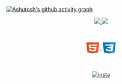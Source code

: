 [![Ashutosh's github activity graph](https://github-readme-activity-graph.cyclic.app/graph?username=guilhermelautert&bg_color=282a36&color=ffffff&line=520070&point=c5b4b4&area=true&hide_border=true)](https://github.com/ashutosh00710/github-readme-activity-graph)

<div align="center">
  <a href="https://github.com/guilhermelautert">
  <img height="180em"src="https://github-readme-stats.vercel.app/api?username=guilhermelautert&show_icons=true&theme=dracula&include_all_commits=true&count_private=true"/>
  <img height="180em" weight="100em" src="https://github-readme-stats.vercel.app/api/top-langs/?username=guilhermelautert&layout=compact&langs_count=7&theme=dracula"/>
</div>

  ##
<div  align="center"><br>
    <img align="center" alt="HTML" height="30" width="40" src="https://raw.githubusercontent.com/devicons/devicon/master/icons/html5/html5-original.svg">
    <img align="center" alt="CSS" height="30" width="40" src="https://raw.githubusercontent.com/devicons/devicon/master/icons/css3/css3-original.svg">
</div>
  
  ##
  
 <div  align="center"><br>
  <a href="https://instagram.com/guilherme.lautert" target="_blank"><img alt="insta" height="40" weigth="40" src="https://cdn-icons-png.flaticon.com/512/1384/1384031.png" target="_blank"></a>
